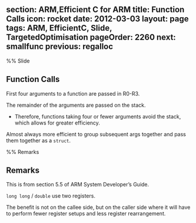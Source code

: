 section: ARM,Efficient C for ARM
title: Function Calls
icon: rocket
date: 2012-03-03
layout: page
tags: ARM, EfficientC, Slide, TargetedOptimisation
pageOrder: 2260
next: smallfunc
previous: regalloc
----

%% Slide

## Function Calls

First four arguments to a function are passed in R0-R3.

The remainder of the arguments are passed on the stack.

* Therefore, functions taking four or fewer arguments avoid the stack, which allows for greater efficiency.

Almost always more efficient to group subsequent args together and pass them together as a `struct`.

%% Remarks

## Remarks

This is from section 5.5 of ARM System Developer’s Guide.

`long long` / `double` use two registers.

The benefit is not on the callee side, but on the caller side where it will have to perform fewer register setups and less register rearrangement.
